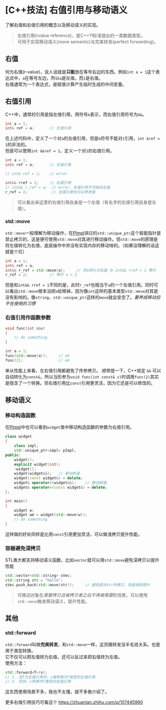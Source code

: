 # [C++技法] 右值引用与移动语义


了解右值和右值引用的概念以及移动语义的实现。

<!--more-->

> 右值引用(rvalue reference)，是C++11标准提出的一类数据类型。  
> 可用于实现移动语义(move semantic)与完美转发(perfect forwarding)。

## 右值
何为右值(r-value)，说人话就是**只能**放在等号右边的东西。例如`int a = 1`这个表达式中，`a`在等号左边，所以`a`是左值，而`1`是右值。  
右值通常为一个表达式，是赋值计算产生临时生成的中间变量。
## 右值引用
C++中，通常的引用是指左值引用，用符号`&`表示，而右值引用符号为`&&`。
```c++
int a = 1;
int& ref = a;       // 左值引用
```
在上述代码中，定义了一个对`a`的左值引用，但是`&`符号不能对`1`引用，`int &ref = 1`的非法的。  
但是可以使用`int &&ref = 1`，定义一个对`1`的右值引用。  
```c++
int a = 1;
int& ref = a;       // 左值引用

// int& ref = 1;    // error

int&& rref = 1;     // 右值引用
// int&& r_ref = a;  // error，右值引用不可指向左值
r_ref = 2;           // 右值引用也可以修改值
```
> 可以看出来这里的右值引用自身是一个左值（有名字的右值引用自身是左值）。
### std::move
`std::move`一般理解为移动操作，在[PImpl](https://xxy.im/pimpl/)讲过的`std::unique_ptr`这个智能指针是禁止拷贝的，这是便可使用`std::move`对其进行移动操作。但`std::move`的原理是将左值转化为右值，底层操作中并没有实现内存的移动啥的。（如果没理解的话这就是个坑）
```c++
int a = 1;
int& ref = a;
int&& r_ref = std::move(a);     // 将a转化为右值 与 int&& rref = 1 等价
r_ref = 2;          // 等价 a = 2
```
但是和`int&& rref = 1`不同的是，此时`r_ref`也相当于`a`的一个左值引用。同时可以看出`std::move`根本没把`a`给移掉，因为像`int`这样的基本类型`std::move`对其是没有影响的。像`string`、`std::unique_ptr`这样的`move`就会变空了。*要养成移动后不在使用的习惯*

### 右值引用作函数参数  
```c++
void func(int &&v)
{
    // do something
}

int a = 1;
func(std::move(a));     // ok
func(2);                // ok
```
单从性能上来看，左右值引用都避免了传参拷贝。
顺带提一下，C++规定 `&&` 可以自动转化为`const&`，所以当形参为`void func(int const& v)`时调用`func(2)`其实是隐含了一个转换。但右值引用比`const`引用更灵活，因为它还是可以修改的。

## 移动语义
### 移动构造函数
在[PImpl](https://xxy.im/pimpl/)中也可以看到`widget`类中移动构造函数的参数为右值引用。
```c++
class widget
{
    class impl;
    std::unique_ptr<impl> pImpl;
public:
    widget();
    explicit widget(int);
    ~widget();
    widget(widget&&);   // 移动构造
    widget(const widget&) = delete;
    widget& operator=(widget&&);    // 移动赋值
    widget& operator=(const widget&) = delete;
};

int main()
{
    widget w;
    widget wm = widget(std::move(w));
    // do something
}
```
这样做的好处同样是比用`const`引用更加灵活，可以做浅拷贝提升性能。

### 容器避免深拷贝
STL类大都支持移动语义函数，比如`vector`就可以用`std::move`避免深拷贝以提升性能
```c++
std::vector<std::string> sVec;
std::string str = "hello";
sVec.push_back(std::move(str));     // 避免是对str的拷贝，性能得到提升
```
> 可移动对象在*需要拷贝且被拷贝者之后不再被需要*的场景，可以使用`std::move`触发移动语义，提升性能。

## 其他
### std::forward
```std::forward```叫做**完美转发**，和`std::move`一样，这货跟转发没半毛钱关系。也是用于类型转换。  
它不仅可以把左值转为右值，还可以反过来把右值转为左值。  
使用方法：
```c++
std::forward<T>(v);
// 1. 当T为左值引用时，v被转换为T类型的左值引用
// 2. 否则，v转换为T类型的右值引用  
```
这东西使用场景不多，我也不太懂，就不多做介绍了。   

更多右值引用技巧可看这个 https://zhuanlan.zhihu.com/p/107445960
